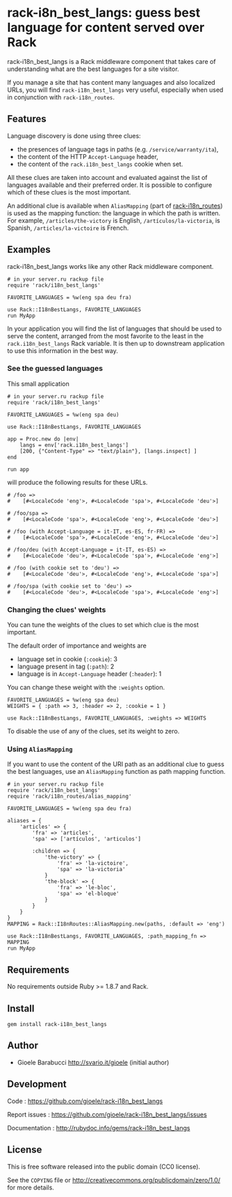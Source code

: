 rack-i8n_best_langs: guess best language for content served over Rack
=====================================================================

rack-i18n_best_langs is a Rack middleware component that takes care of
understanding what are the best languages for a site visitor.

If you manage a site that has content many languages and also localized URLs,
you will find `rack-i18n_best_langs` very useful, especially when used in
conjunction with `rack-i18n_routes`.


Features
--------

Language discovery is done using three clues:

* the presences of language tags in paths (e.g. `/service/warranty/ita`),
* the content of the HTTP `Accept-Language` header,
* the content of the `rack.i18n_best_langs` cookie when set.

All these clues are taken into account and evaluated against the list
of languages available and their preferred order. It is possible to configure
which of these clues is the most important.

An additional clue is available when `AliasMapping` (part of
[rack-i18n_routes](http://rubydoc.info/gems/rack-i18n_routes)) is used as the
mapping function: the language in which the path is written. For example,
`/articles/the-victory` is English, `/artículos/la-victoria`, is Spanish,
`/articles/la-victoire` is French.


Examples
--------

rack-i18n_best_langs works like any other Rack middleware component.

    # in your server.ru rackup file
    require 'rack/i18n_best_langs'

    FAVORITE_LANGUAGES = %w(eng spa deu fra)

    use Rack::I18nBestLangs, FAVORITE_LANGUAGES
    run MyApp

In your application you will find the list of languages that should be used to
serve the content, arranged from the most favorite to the least in the
`rack.i18n_best_langs` Rack variable. It is then up to downstream application
to use this information in the best way.

### See the guessed languages

This small application

    # in your server.ru rackup file
    require 'rack/i18n_best_langs'

    FAVORITE_LANGUAGES = %w(eng spa deu)

    use Rack::I18nBestLangs, FAVORITE_LANGUAGES

    app = Proc.new do |env|
        langs = env['rack.i18n_best_langs']
        [200, {"Content-Type" => "text/plain"}, [langs.inspect] ]
    end

    run app

will produce the following results for these URLs.

    # /foo =>
    #    [#<LocaleCode 'eng'>, #<LocaleCode 'spa'>, #<LocaleCode 'deu'>]

    # /foo/spa =>
    #    [#<LocaleCode 'spa'>, #<LocaleCode 'eng'>, #<LocaleCode 'deu'>]

    # /foo (with Accept-Language = it-IT, es-ES, fr-FR) =>
    #    [#<LocaleCode 'spa'>, #<LocaleCode 'eng'>, #<LocaleCode 'deu'>]

    # /foo/deu (with Accept-Language = it-IT, es-ES) =>
    #    [#<LocaleCode 'deu'>, #<LocaleCode 'spa'>, #<LocaleCode 'eng'>]

    # /foo (with cookie set to 'deu') =>
    #    [#<LocaleCode 'deu'>, #<LocaleCode 'eng'>, #<LocaleCode 'spa'>]

    # /foo/spa (with cookie set to 'deu') =>
    #    [#<LocaleCode 'deu'>, #<LocaleCode 'spa'>, #<LocaleCode 'eng'>]


### Changing the clues' weights

You can tune the weights of the clues to set which clue is the most important.

The default order of importance and weights are

* language set in cookie (`:cookie`): 3
* language present in tag (`:path`): 2
* language is in `Accept-Language` header (`:header`): 1

You can change these weight with the `:weights` option.

    FAVORITE_LANGUAGES = %w(eng spa deu)
    WEIGHTS = { :path => 3, :header => 2, :cookie = 1 }

    use Rack::I18nBestLangs, FAVORITE_LANGUAGES, :weights => WEIGHTS

To disable the use of any of the clues, set its weight to zero.

### Using `AliasMapping`

If you want to use the content of the URI path as an additional clue to guess
the best languages, use an `AliasMapping` function as path mapping function.

    # in your server.ru rackup file
    require 'rack/i18n_best_langs'
    require 'rack/i18n_routes/alias_mapping'

    FAVORITE_LANGUAGES = %w(eng spa deu fra)

    aliases = {
        'articles' => {
            'fra' => 'articles',
            'spa' => ['artículos', 'articulos']

            :children => {
                'the-victory' => {
                    'fra' => 'la-victoire',
                    'spa' => 'la-victoria'
                }
                'the-block' => {
                    'fra' => 'le-bloc',
                    'spa' => 'el-bloque'
                }
            }
        }
    }
    MAPPING = Rack::I18nRoutes::AliasMapping.new(paths, :default => 'eng')

    use Rack::I18nBestLangs, FAVORITE_LANGUAGES, :path_mapping_fn => MAPPING
    run MyApp


Requirements
------------

No requirements outside Ruby >= 1.8.7 and Rack.


Install
-------

    gem install rack-i18n_best_langs


Author
------

* Gioele Barabucci <http://svario.it/gioele> (initial author)

Development
-----------

Code
: <https://github.com/gioele/rack-i18n_best_langs>

Report issues
: <https://github.com/gioele/rack-i18n_best_langs/issues>

Documentation
: <http://rubydoc.info/gems/rack-i18n_best_langs>


License
-------

This is free software released into the public domain (CC0 license).

See the `COPYING` file or <http://creativecommons.org/publicdomain/zero/1.0/>
for more details.
